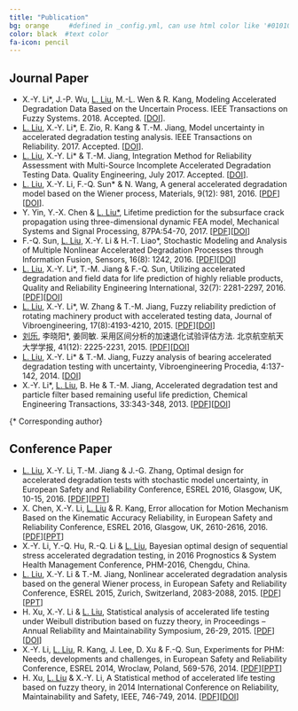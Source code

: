 ```yaml
---
title: "Publication"
bg: orange     #defined in _config.yml, can use html color like '#010101'
color: black  #text color
fa-icon: pencil
---
```


## Journal Paper
- X.-Y. Li*, J.-P. Wu, <u>L. Liu</u>, M.-L. Wen & R. Kang, Modeling Accelerated Degradation Data Based on the Uncertain Process. IEEE Transactions on Fuzzy Systems. 2018. Accepted. [[DOI](https://ieeexplore.ieee.org/document/8543626)].
- <u>L. Liu</u>, X.-Y. Li*, E. Zio, R. Kang & T.-M. Jiang, Model uncertainty in accelerated degradation testing analysis. IEEE Transactions on Reliability. 2017. Accepted. [[DOI](http://ieeexplore.ieee.org/document/7927485/)].
- <u>L. Liu</u>, X.-Y. Li* & T.-M. Jiang, Integration Method for Reliability Assessment with Multi-Source Incomplete Accelerated Degradation Testing Data. Quality Engineering, July 2017. Accepted. [[DOI](http://www.tandfonline.com/doi/full/10.1080/08982112.2017.1307391)].
- <u>L. Liu</u>, X.-Y. Li, F.-Q. Sun* & N. Wang, A general accelerated degradation model based on the Wiener process, Materials, 9(12): 981, 2016. [<a href= "llbuaa.github.io/paper/materials.155108.pdf">PDF</a>][[DOI](http://www.mdpi.com/1996-1944/9/12/981)].
- Y. Yin, Y.-X. Chen & <u>L. Liu*</u>, Lifetime prediction for the subsurface crack propagation using three-dimensional dynamic FEA model, Mechanical Systems and Signal Processing, 87PA:54-70, 2017. [<a href= "llbuaa.github.io/paper/ymssp.4548.pdf">PDF</a>][[DOI](http://www.sciencedirect.com/science/article/pii/S0888327016303855)]
- F.-Q. Sun, <u>L. Liu</u>, X.-Y. Li & H.-T. Liao*, Stochastic Modeling and Analysis of Multiple Nonlinear Accelerated Degradation Processes through Information Fusion, Sensors, 16(8): 1242, 2016. [<a href= "llbuaa.github.io/paper/sensors.139715.pdf">PDF</a>][[DOI](http://www.mdpi.com/1424-8220/16/8/1242)]
- <u>L. Liu</u>, X.-Y. Li*, T.-M. Jiang & F.-Q. Sun, Utilizing accelerated degradation and field data for life prediction of highly reliable products, Quality and Reliability Engineering International, 32(7): 2281-2297, 2016. [<a href= "llbuaa.github.io/paper/10.1002-qre.1935.pdf">PDF</a>][[DOI](http://onlinelibrary.wiley.com/enhanced/doi/10.1002/qre.1935)]
- <u>L. Liu</u>, X.-Y. Li*, W. Zhang & T.-M. Jiang, Fuzzy reliability prediction of rotating machinery product with accelerated testing data, Journal of Vibroengineering, 17(8):4193-4210, 2015. [<a href= "llbuaa.github.io/paper/jve.15970.pdf">PDF</a>][[DOI](http://www.jve.lt/Vibro/JVE-2015-17-8/JVE01715121830.html)]
- <u>刘乐</u>, 李晓阳*, 姜同敏. 采用区间分析的加速退化试验评估方法. 北京航空航天大学学报, 41(12): 2225-2231, 2015. [<a href= "llbuaa.github.io/paper/jbuaa.2015.pdf">PDF</a>][[DOI](http://bhxb.buaa.edu.cn/CN/abstract/abstract13635.shtml)]
- <u>L. Liu</u>, X.-Y. Li* & T.-M. Jiang, Fuzzy analysis of bearing accelerated degradation testing with uncertainty, Vibroengineering Procedia, 4:137-142, 2014. [[DOI](http://www.jve.lt/Vibro/VP-2014-4/VP00414110025.html)]
- X.-Y. Li*, <u>L. Liu</u>, B. He & T.-M. Jiang, Accelerated degradation test and particle filter based remaining useful life prediction, Chemical Engineering Transactions, 33:343-348, 2013. [<a href= "http://www.aidic.it/cet/13/33/058.pdf">PDF</a>][[DOI](http://www.aidic.it/cet/13/33/058.pdf)]

{* Corresponding author}

## Conference Paper
- <u>L. Liu</u>, X.-Y. Li, T.-M. Jiang & J.-G. Zhang, Optimal design for accelerated degradation tests with stochastic model uncertainty, in European Safety and Reliability Conference, ESREL 2016, Glasgow, UK, 10-15, 2016. [<a href= "llbuaa.github.io/paper/esrel.2016.1.pdf">PDF</a>][<a href= "llbuaa.github.io/paper/esrel.2016.1.ppt.pdf">PPT</a>]
- X. Chen, X.-Y. Li, <u>L. Liu</u> & R. Kang, Error allocation for Motion Mechanism Based on the Kinematic Accuracy Reliability, in European Safety and Reliability Conference, ESREL 2016, Glasgow, UK, 2610-2616, 2016. [<a href= "llbuaa.github.io/paper/esrel.2016.2.pdf">PDF</a>][<a href= "llbuaa.github.io/paper/esrel.2016.2.ppt.pdf">PPT</a>]
- X.-Y. Li, Y.-Q. Hu, R.-Q. Li & <u>L. Liu</u>, Bayesian optimal design of sequential stress accelerated degradation testing, in 2016 Prognostics & System Health Management Conference, PHM-2016, Chengdu, China.
- <u>L. Liu</u>, X.-Y. Li & T.-M. Jiang, Nonlinear accelerated degradation analysis based on the general Wiener process, in European Safety and Reliability Conference, ESREL 2015, Zurich, Switzerland, 2083-2088, 2015. [<a href= "llbuaa.github.io/paper/esrel.2015.pdf">PDF</a>][<a href= "llbuaa.github.io/paper/esrel.2015.ppt.pdf">PPT</a>]
- H. Xu, X.-Y. Li & <u>L. Liu</u>, Statistical analysis of accelerated life testing under Weibull distribution based on fuzzy theory, in Proceedings – Annual Reliability and Maintainability Symposium, 26-29, 2015. [<a href= "llbuaa.github.io/paper/rams.2015.pdf">PDF</a>][[DOI](http://ieeexplore.ieee.org/xpls/abs_all.jsp?arnumber=7105078)]
- X.-Y. Li, <u>L. Liu</u>, R. Kang, J. Lee, D. Xu & F.-Q. Sun, Experiments for PHM: Needs, developments and challenges, in European Safety and Reliability Conference, ESREL 2014, Wroclaw, Poland, 569-576, 2014. [<a href= "llbuaa.github.io/paper/esrel.2014.pdf">PDF</a>][<a href= "llbuaa.github.io/paper/esrel.2014.ppt.pdf">PPT</a>]
- H. Xu, <u>L. Liu</u> & X.-Y. Li, A Statistical method of accelerated life testing based on fuzzy theory, in 2014 International Conference on Reliability, Maintainability and Safety, IEEE, 746-749, 2014. [<a href= "llbuaa.github.io/paper/icrms.2014.pdf">PDF</a>][[DOI](http://ieeexplore.ieee.org/xpls/abs_all.jsp?arnumber=7107297&tag=1)]
